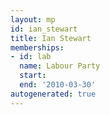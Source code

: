 ```yaml
---
layout: mp
id: ian_stewart
title: Ian Stewart
memberships:
- id: lab
  name: Labour Party
  start: 
  end: '2010-03-30'
autogenerated: true
---
```

